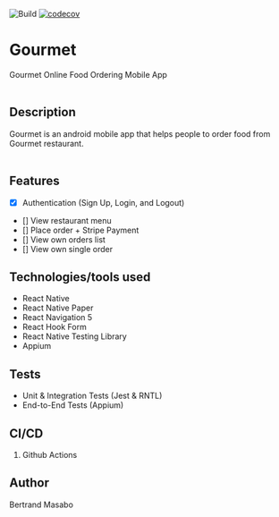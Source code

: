 ![Build](https://github.com/the22mastermind/gourmet/workflows/Continuous%20Integration/badge.svg) [![codecov](https://codecov.io/gh/the22mastermind/gourmet/branch/main/graph/badge.svg)](https://codecov.io/gh/the22mastermind/gourmet)

# Gourmet
Gourmet Online Food Ordering Mobile App
<br/><br/>

## Description

Gourmet is an android mobile app that helps people to order food from Gourmet restaurant.<br/><br/>

## Features

- [x] Authentication (Sign Up, Login, and Logout)
- [] View restaurant menu
- [] Place order + Stripe Payment
- [] View own orders list
- [] View own single order

## Technologies/tools used

- React Native
- React Native Paper
- React Navigation 5
- React Hook Form
- React Native Testing Library
- Appium

## Tests

- Unit & Integration Tests (Jest & RNTL)
- End-to-End Tests (Appium)

## CI/CD

1. Github Actions

## Author

Bertrand Masabo

